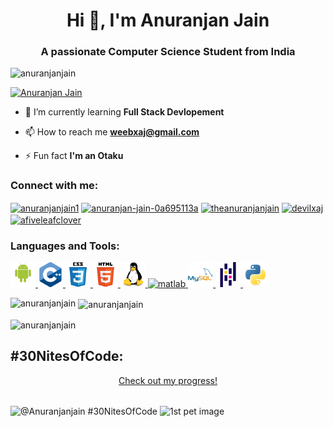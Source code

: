<h1 align="center">Hi 👋, I'm Anuranjan Jain</h1>
<h3 align="center">A passionate Computer Science Student from India</h3>

<p align="left"> <img src="https://komarev.com/ghpvc/?username=anuranjanjain&label=Profile%20views&color=0e75b6&style=flat" alt="anuranjanjain" /> </p>


<p align="left"> <a href="https://twitter.com/jainanuranjan" target="blank"><img src="https://img.shields.io/twitter/follow/jainanuranjan?logo=twitter&style=for-the-badge" alt="Anuranjan Jain" /></a> </p>

- 🌱 I’m currently learning **Full Stack Devlopement**

- 📫 How to reach me **weebxaj@gmail.com**

- ⚡ Fun fact **I'm an Otaku**

<h3 align="left">Connect with me:</h3>
<p align="left">
<a href="https://twitter.com/anuranjanjain1" target="blank"><img align="center" src="https://raw.githubusercontent.com/rahuldkjain/github-profile-readme-generator/master/src/images/icons/Social/twitter.svg" alt="anuranjanjain1" height="30" width="40" /></a>
<a href="https://linkedin.com/in/anuranjanjain" target="blank"><img align="center" src="https://raw.githubusercontent.com/rahuldkjain/github-profile-readme-generator/master/src/images/icons/Social/linked-in-alt.svg" alt="anuranjan-jain-0a695113a" height="30" width="40" /></a>
<a href="https://instagram.com/theanuranjanjain" target="blank"><img align="center" src="https://raw.githubusercontent.com/rahuldkjain/github-profile-readme-generator/master/src/images/icons/Social/instagram.svg" alt="theanuranjanjain" height="30" width="40" /></a>
<a href="https://www.youtube.com/c/devilxaj" target="blank"><img align="center" src="https://raw.githubusercontent.com/rahuldkjain/github-profile-readme-generator/master/src/images/icons/Social/youtube.svg" alt="devilxaj" height="30" width="40" /></a>
<a href="https://discord.gg/afiveleafclover" target="blank"><img align="center" src="https://raw.githubusercontent.com/rahuldkjain/github-profile-readme-generator/master/src/images/icons/Social/discord.svg" alt="afiveleafclover" height="30" width="40" /></a>
</p>

<h3 align="left">Languages and Tools:</h3>
<p align="left"> <a href="https://developer.android.com" target="_blank" rel="noreferrer"> <img src="https://raw.githubusercontent.com/devicons/devicon/master/icons/android/android-original-wordmark.svg" alt="android" width="40" height="40"/> </a> <a href="https://www.w3schools.com/cpp/" target="_blank" rel="noreferrer"> <img src="https://raw.githubusercontent.com/devicons/devicon/master/icons/cplusplus/cplusplus-original.svg" alt="cplusplus" width="40" height="40"/> </a> <a href="https://www.w3schools.com/css/" target="_blank" rel="noreferrer"> <img src="https://raw.githubusercontent.com/devicons/devicon/master/icons/css3/css3-original-wordmark.svg" alt="css3" width="40" height="40"/> </a> <a href="https://www.w3.org/html/" target="_blank" rel="noreferrer"> <img src="https://raw.githubusercontent.com/devicons/devicon/master/icons/html5/html5-original-wordmark.svg" alt="html5" width="40" height="40"/> </a> <a href="https://www.linux.org/" target="_blank" rel="noreferrer"> <img src="https://raw.githubusercontent.com/devicons/devicon/master/icons/linux/linux-original.svg" alt="linux" width="40" height="40"/> </a> <a href="https://www.mathworks.com/" target="_blank" rel="noreferrer"> <img src="https://upload.wikimedia.org/wikipedia/commons/2/21/Matlab_Logo.png" alt="matlab" width="40" height="40"/> </a> <a href="https://www.mysql.com/" target="_blank" rel="noreferrer"> <img src="https://raw.githubusercontent.com/devicons/devicon/master/icons/mysql/mysql-original-wordmark.svg" alt="mysql" width="40" height="40"/> </a> <a href="https://pandas.pydata.org/" target="_blank" rel="noreferrer"> <img src="https://raw.githubusercontent.com/devicons/devicon/2ae2a900d2f041da66e950e4d48052658d850630/icons/pandas/pandas-original.svg" alt="pandas" width="40" height="40"/> </a> <a href="https://www.python.org" target="_blank" rel="noreferrer"> <img src="https://raw.githubusercontent.com/devicons/devicon/master/icons/python/python-original.svg" alt="python" width="40" height="40"/> </a> </p>

<p><img align="left" src="https://github-readme-stats.vercel.app/api/top-langs?username=anuranjanjain&show_icons=true&locale=en&layout=compact" alt="anuranjanjain" /></p>

<p>&nbsp;<img align="center" src="https://github-readme-stats.vercel.app/api?username=anuranjanjain&show_icons=true&locale=en" alt="anuranjanjain" /></p>

<p><img align="center" src="https://github-readme-streak-stats.herokuapp.com/?user=anuranjanjain&" alt="anuranjanjain" /></p>
<h2 color="red"> #30NitesOfCode: </h2>
</div>
<p align="center">
  <a href="https://www.codedex.io/@Anuranjanjain/30-nites-of-code">Check out my progress!</a>
</p>
  <br>
  <img align="center" src="https://www.codedex.io/api/petStatus?user=Anuranjanjain" alt="@Anuranjanjain #30NitesOfCode">
  <img align="center" src="/images/code-nights/evolved-happy-dragon.gif" alt="1st pet image">
</div>
